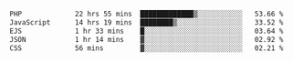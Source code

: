 <!--START_SECTION:waka-->

```txt
PHP             22 hrs 55 mins  █████████████▒░░░░░░░░░░░   53.66 %
JavaScript      14 hrs 19 mins  ████████▒░░░░░░░░░░░░░░░░   33.52 %
EJS             1 hr 33 mins    █░░░░░░░░░░░░░░░░░░░░░░░░   03.64 %
JSON            1 hr 14 mins    ▓░░░░░░░░░░░░░░░░░░░░░░░░   02.92 %
CSS             56 mins         ▓░░░░░░░░░░░░░░░░░░░░░░░░   02.21 %
```

<!--END_SECTION:waka-->
